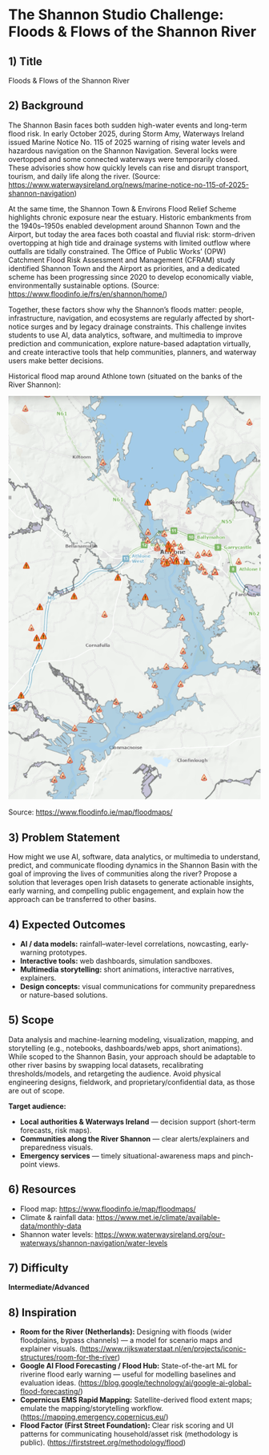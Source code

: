 # The Shannon Studio Challenge: Floods & Flows of the Shannon River

## 1) Title
Floods & Flows of the Shannon River

## 2) Background
The Shannon Basin faces both sudden high-water events and long-term flood risk. In early October 2025, during Storm Amy, Waterways Ireland issued Marine Notice No. 115 of 2025 warning of rising water levels and hazardous navigation on the Shannon Navigation. Several locks were overtopped and some connected waterways were temporarily closed. These advisories show how quickly levels can rise and disrupt transport, tourism, and daily life along the river. (Source: https://www.waterwaysireland.org/news/marine-notice-no-115-of-2025-shannon-navigation)

At the same time, the Shannon Town & Environs Flood Relief Scheme highlights chronic exposure near the estuary. Historic embankments from the 1940s–1950s enabled development around Shannon Town and the Airport, but today the area faces both coastal and fluvial risk: storm-driven overtopping at high tide and drainage systems with limited outflow where outfalls are tidally constrained. The Office of Public Works’ (OPW) Catchment Flood Risk Assessment and Management (CFRAM) study identified Shannon Town and the Airport as priorities, and a dedicated scheme has been progressing since 2020 to develop economically viable, environmentally sustainable options. (Source: https://www.floodinfo.ie/frs/en/shannon/home/)

Together, these factors show why the Shannon’s floods matter: people, infrastructure, navigation, and ecosystems are regularly affected by short-notice surges and by legacy drainage constraints. This challenge invites students to use AI, data analytics, software, and multimedia to improve prediction and communication, explore nature-based adaptation virtually, and create interactive tools that help communities, planners, and waterway users make better decisions.


Historical flood map around Athlone town (situated on the banks of the River Shannon):
 
 ![Athlone floods](assets/floods_athlone.png)

 Source: https://www.floodinfo.ie/map/floodmaps/  

## 3) Problem Statement
How might we use AI, software, data analytics, or multimedia to understand, predict, and communicate flooding dynamics in the Shannon Basin with the goal of improving the lives of communities along the river? Propose a solution that leverages open Irish datasets to generate actionable insights, early warning, and compelling public engagement, and explain how the approach can be transferred to other basins.


## 4) Expected Outcomes
- **AI / data models:** rainfall–water-level correlations, nowcasting, early-warning prototypes.  
- **Interactive tools:** web dashboards, simulation sandboxes.  
- **Multimedia storytelling:** short animations, interactive narratives, explainers.  
- **Design concepts:** visual communications for community preparedness or nature-based solutions.
  

## 5) Scope
Data analysis and machine-learning modeling, visualization, mapping, and storytelling (e.g., notebooks, dashboards/web apps, short animations). While scoped to the Shannon Basin, your approach should be adaptable to other river basins by swapping local datasets, recalibrating thresholds/models, and retargeting the audience. Avoid physical engineering designs, fieldwork, and proprietary/confidential data, as those are out of scope.


**Target audience:**
- **Local authorities & Waterways Ireland** — decision support (short-term forecasts, risk maps).  
- **Communities along the River Shannon** — clear alerts/explainers and preparedness visuals.  
- **Emergency services** — timely situational-awareness maps and pinch-point views.
  

## 6) Resources
- Flood map: https://www.floodinfo.ie/map/floodmaps/  
- Climate & rainfall data: https://www.met.ie/climate/available-data/monthly-data  
- Shannon water levels: https://www.waterwaysireland.org/our-waterways/shannon-navigation/water-levels
  

## 7) Difficulty
**Intermediate/Advanced** 

## 8) Inspiration

- **Room for the River (Netherlands):** Designing with floods (wider floodplains, bypass channels) — a model for scenario maps and explainer visuals. (https://www.rijkswaterstaat.nl/en/projects/iconic-structures/room-for-the-river)
- **Google AI Flood Forecasting / Flood Hub:** State-of-the-art ML for riverine flood early warning — useful for modelling baselines and evaluation ideas. (https://blog.google/technology/ai/google-ai-global-flood-forecasting/)
- **Copernicus EMS Rapid Mapping:** Satellite-derived flood extent maps; emulate the mapping/storytelling workflow. (https://mapping.emergency.copernicus.eu/)
- **Flood Factor (First Street Foundation):** Clear risk scoring and UI patterns for communicating household/asset risk (methodology is public). (https://firststreet.org/methodology/flood)



